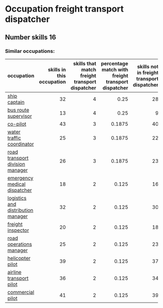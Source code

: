 # Occupation freight transport dispatcher
## Number skills 16
### Similar occupations:
| occupation                                                                  |   skills in this occupation |   skills that match freight transport dispatcher |   percentage match with freight transport dispatcher |   skills not in freight transport dispatcher |
|:----------------------------------------------------------------------------|----------------------------:|-------------------------------------------------:|-----------------------------------------------------:|---------------------------------------------:|
| [ship captain](ship_captain.md)                                             |                          32 |                                                4 |                                               0.25   |                                           28 |
| [bus route supervisor](bus_route_supervisor.md)                             |                          13 |                                                4 |                                               0.25   |                                            9 |
| [co-pilot](co-pilot.md)                                                     |                          43 |                                                3 |                                               0.1875 |                                           40 |
| [water traffic coordinator](water_traffic_coordinator.md)                   |                          25 |                                                3 |                                               0.1875 |                                           22 |
| [road transport division manager](road_transport_division_manager.md)       |                          26 |                                                3 |                                               0.1875 |                                           23 |
| [emergency medical dispatcher](emergency_medical_dispatcher.md)             |                          18 |                                                2 |                                               0.125  |                                           16 |
| [logistics and distribution manager](logistics_and_distribution_manager.md) |                          32 |                                                2 |                                               0.125  |                                           30 |
| [freight inspector](freight_inspector.md)                                   |                          20 |                                                2 |                                               0.125  |                                           18 |
| [road operations manager](road_operations_manager.md)                       |                          25 |                                                2 |                                               0.125  |                                           23 |
| [helicopter pilot](helicopter_pilot.md)                                     |                          39 |                                                2 |                                               0.125  |                                           37 |
| [airline transport pilot](airline_transport_pilot.md)                       |                          36 |                                                2 |                                               0.125  |                                           34 |
| [commercial pilot](commercial_pilot.md)                                     |                          41 |                                                2 |                                               0.125  |                                           39 |
